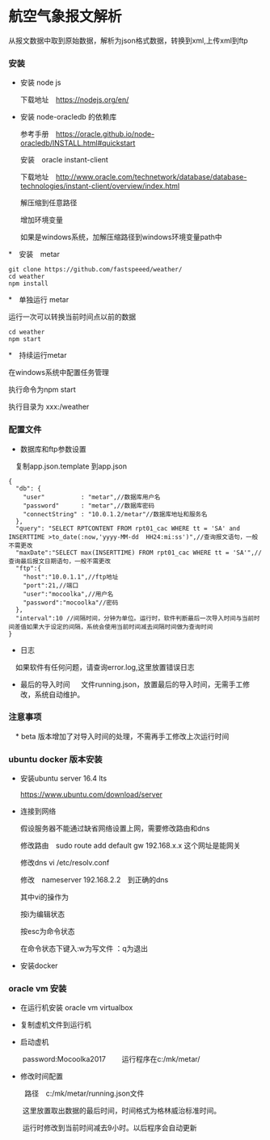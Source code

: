# 航空气象报文解析

  从报文数据中取到原始数据，解析为json格式数据，转换到xml,上传xml到ftp

### 安装

* 安装 node js

  下载地址　https://nodejs.org/en/

* 安装 node-oracledb 的依赖库

    参考手册　https://oracle.github.io/node-oracledb/INSTALL.html#quickstart

  安装　oracle instant-client

    下载地址　http://www.oracle.com/technetwork/database/database-technologies/instant-client/overview/index.html
  
  解压缩到任意路径

  增加环境变量
    
    如果是windows系统，加解压缩路径到windows环境变量path中

*　安装　metar 

   ```
   git clone https://github.com/fastspeeed/weather/
   cd weather
   npm install
   ```

*　单独运行 metar

   运行一次可以转换当前时间点以前的数据
   ```
   cd weather
   npm start
   ```
   
*　持续运行metar

   在windows系统中配置任务管理　

   执行命令为npm start

   执行目录为 xxx:/weather


### 配置文件

* 数据库和ftp参数设置

　复制app.json.template 到app.json

```
{
  "db": {
    "user"          : "metar",//数据库用户名
    "password"      : "metar",//数据库密码
    "connectString" : "10.0.1.2/metar"//数据库地址和服务名
  },
  "query": "SELECT RPTCONTENT FROM rpt01_cac WHERE tt = 'SA' and INSERTTIME >to_date(:now,'yyyy-MM-dd  HH24:mi:ss')",//查询报文语句，一般不需更改
  "maxDate":"SELECT max(INSERTTIME) FROM rpt01_cac WHERE tt = 'SA'",//查询最后报文日期语句，一般不需更改
  "ftp":{
    "host":"10.0.1.1",//ftp地址
    "port":21,//端口
    "user":"mocoolka",//用户名
    "password":"mocoolka"//密码
  },
  "interval":10 //间隔时间，分钟为单位。运行时，软件判断最后一次导入时间与当前时间差值如果大于设定的间隔，系统会使用当前时间减去间隔时间做为查询时间
}
```

* 日志

　如果软件有任何问题，请查询error.log,这里放置错误日志
 
 * 最后的导入时间
　
   文件running.json，放置最后的导入时间，无需手工修改，系统自动维护。
　
### 注意事项

　* beta 版本增加了对导入时间的处理，不需再手工修改上次运行时间
 
 
 ### ubuntu docker 版本安装
* 安装ubuntu server 16.4 lts

   https://www.ubuntu.com/download/server

* 连接到网络

   假设服务器不能通过缺省网络设置上网，需要修改路由和dns

   修改路由　sudo route add default gw 192.168.x.x 这个网址是能网关

   修改dns vi /etc/resolv.conf 

   修改　nameserver 192.168.2.2　到正确的dns

   其中vi的操作为

   按i为编辑状态

   按esc为命令状态

   在命令状态下键入:w为写文件 ：q为退出


* 安装docker 


### oracle vm 安装

* 在运行机安装 oracle vm virtualbox

* 复制虚机文件到运行机

* 启动虚机 

　　password:Mocoolka2017
　　运行程序在c:/mk/metar/

* 修改时间配置

　　
   路径　c:/mk/metar/running.json文件

　　这里放置取出数据的最后时间，时间格式为格林威治标准时间。

　　运行时修改到当前时间减去9小时。以后程序会自动更新


